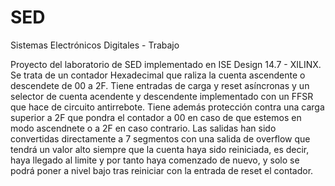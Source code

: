 SED
===

Sistemas Electrónicos Digitales - Trabajo

Proyecto del laboratorio de SED implementado en ISE Design 14.7 - XILINX. Se trata de un contador Hexadecimal que raliza la cuenta ascendente o descendete de 00 a 2F. Tiene entradas de carga y reset asíncronas y un selector de cuenta acendente y descendente implementado con un FFSR que hace de circuito antirrebote. Tiene además protección contra una carga superior a 2F que pondra el contador a 00 en caso de que estemos en modo ascendnete o a 2F en caso contrario. Las salidas han sido convertidas directamente a 7 segmentos con una salida de overflow que tendrá un valor alto siempre que la cuenta haya sido reiniciada, es decir, haya llegado al limite y por tanto haya comenzado de nuevo, y solo se podrá poner a nivel bajo tras reiniciar con la entrada de reset el contador.
